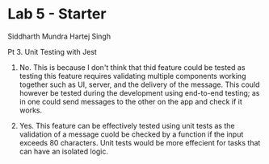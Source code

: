 # Lab 5 - Starter
Siddharth Mundra
Hartej Singh

Pt 3. Unit Testing with Jest


1. No. This is because I don't think that thid feature could be tested as testing this feature requires validating multiple components working together such as UI, server, and the delivery of the message. This could however be tested during the development using end-to-end testing; as in one could send messages to the other on the app and check if it works.

2. Yes. This feature can be effectively tested using unit tests as the validation of a message cuold be checked by a function if the input exceeds 80 characters. Unit tests would be more effecient for tasks that can have an isolated logic.